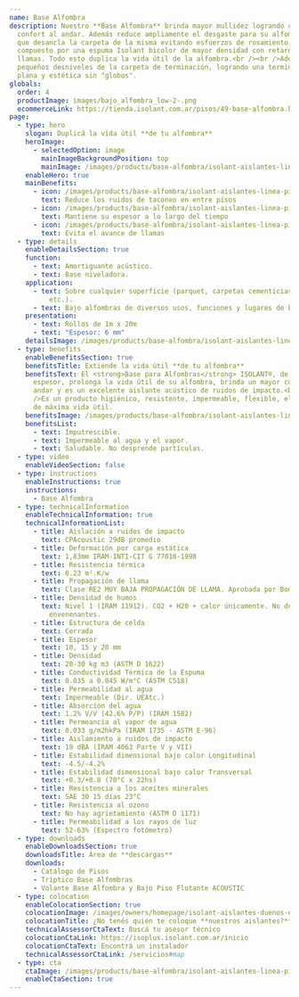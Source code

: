 ```yaml
---
name: Base Alfombra
description: Nuestro **Base Alfombra** brinda mayor mullidez logrando un mayor
  confort al andar. Además reduce ampliamente el desgaste para su alfombra, ya
  que desancla la carpeta de la misma evitando esfuerzos de rosamiento. Está
  compuesto por una espuma Isolant bicolor de mayor densidad con retardante de
  llamas. Todo esto duplica la vida útil de la alfombra.<br /><br />Además toma
  pequeños desniveles de la carpeta de terminación, logrando una terminación
  plana y estética sin "globos".
globals:
  order: 4
  productImage: images/bajo_alfombra_low-2-.png
  ecommerceLink: https://tienda.isolant.com.ar/pisos/49-base-alfombra.html
page:
  - type: hero
    slogan: Duplicá la vida útil **de tu alfombra**
    heroImage:
      - selectedOption: image
        mainImageBackgroundPosition: top
        mainImage: /images/products/base-alfombra/isolant-aislantes-linea-pisos-base-alfombra-imagen-fondo.jpg
    enableHero: true
    mainBenefits:
      - icon: /images/products/base-alfombra/isolant-aislantes-linea-pisos-base-alfombra-beneficio-1.svg
        text: Reduce los ruidos de taconeo en entre pisos
      - icon: /images/products/base-alfombra/isolant-aislantes-linea-pisos-base-alfombra-beneficio-2.svg
        text: Mantiene su espesor a lo largo del tiempo
      - icon: /images/products/base-alfombra/isolant-aislantes-linea-pisos-base-alfombra-beneficio-3.svg
        text: Evita el avance de llamas
  - type: details
    enableDetailsSection: true
    function:
      - text: Amortiguante acústico.
      - text: Base niveladora.
    application:
      - text: Sobre cualquier superficie (parquet, carpetas cementicias, mosaicos,
          etc.).
      - text: Bajo alfombras de diversos usos, funciones y lugares de bajo tránsito.
    presentation:
      - text: Rollos de 1m x 20m
      - text: "Espesor: 6 mm"
    detailsImage: /images/products/base-alfombra/isolant-aislantes-linea-pisos-base-alfombra-imagen-detalle.jpg
  - type: benefits
    enableBenefitsSection: true
    benefitsTitle: Extiende la vida útil **de tu alfombra**
    benefitsText: El <strong>Base para Alfombras</strong> ISOLANT®, de 6 mm de
      espesor, prolonga la vida útil de su alfombra, brinda un mayor confort al
      andar y es un excelente aislante acústico de ruidos de impacto.<br /><br
      />Es un producto higiénico, resistente, impermeable, flexible, elástico y
      de máxima vida útil.
    benefitsImage: /images/products/base-alfombra/isolant-aislantes-linea-pisos-base-alfombra-beneficio-exclusivo.jpg
    benefitsList:
      - text: Imputrescible.
      - text: Impermeable al agua y el vapor.
      - text: Saludable. No desprende partículas.
  - type: video
    enableVideoSection: false
  - type: instructions
    enableInstructions: true
    instructions:
      - Base Alfombra
  - type: technicalInformation
    enableTechnicalInformation: true
    technicalInformationList:
      - title: Aislación a ruidos de impacto
        text: CPAcoustic 29dB promedio
      - title: Deformación por carga estática
        text: 1,83mm IRAM-INTI-CIT G 77018-1998
      - title: Resistencia térmica
        text: 0.23 m².K/w
      - title: Propagación de llama
        text: Clase RE2 MUY BAJA PROPAGACIÓN DE LLAMA. Aprobada por Bomberos Argentina.
      - title: Densidad de humos
        text: Nivel 1 (IRAM 11912). CO2 + H20 + calor únicamente. No desprende gases
          envenenantes.
      - title: Estructura de celda
        text: Cerrada
      - title: Espesor
        text: 10, 15 y 20 mm
      - title: Densidad
        text: 20-30 kg m3 (ASTM D 1622)
      - title: Conductividad Térmica de la Espuma
        text: 0.035 a 0.045 W/m°C (ASTM C518)
      - title: Permeabilidad al agua
        text: Impermeable (Dir. UEAtc.)
      - title: Absorción del agua
        text: 1.2% V/V (42.6% P/P) (IRAM 1582)
      - title: Permeancia al vapor de agua
        text: 0.033 g/m2hkPa (IRAM 1735 - ASTM E-96)
      - title: Aislamiento a ruidos de impacto
        text: 19 dBA (IRAM 4063 Parte V y VII)
      - title: Estabilidad dimensional bajo calor Longitudinal
        text: -4.5/-4.2%
      - title: Estabilidad dimensional bajo calor Transversal
        text: +0.3/+0.8 (70°C x 22hs)
      - title: Resistencia a los aceites minerales
        text: SAE 30 15 días 23°C
      - title: Resistencia al ozono
        text: No hay agrietamiento (ASTM D 1171)
      - title: Permeabilidad a los rayos de luz
        text: 52-63% (Espectro fotómetro)
  - type: downloads
    enableDownloadsSection: true
    downloadsTitle: Área de **descargas**
    downloads:
      - Catálogo de Pisos
      - Tríptico Base Alfombras
      - Volante Base Alfombra y Bajo Piso Flotante ACOUSTIC
  - type: colocation
    enableColocationSection: true
    colocationImage: /images/owners/homepage/isolant-aislantes-duenos-e-inquilinos-isoplus-colocation.jpg
    colocationTitle: ¿No tenés quién te coloque **nuestros aislantes?**
    technicalAssessorCtaText: Buscá tu asesor técnico
    colocationCtaLink: https://isoplus.isolant.com.ar/inicio
    colocationCtaText: Encontrá un instalador
    technicalAssessorCtaLink: /servicios#map
  - type: cta
    ctaImage: /images/products/base-alfombra/isolant-aislantes-linea-pisos-base-alfombra-cta-fondo.jpg
    enableCtaSection: true
---
```

